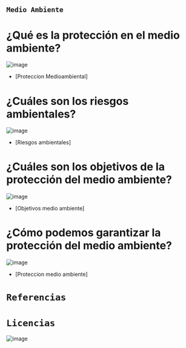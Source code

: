 ## `Medio Ambiente`

# ¿Qué es la protección en el medio ambiente?
![image](https://user-images.githubusercontent.com/114906861/201603401-236b7891-d078-423f-b6a7-15a8047996f3.jpg)
- [Proteccion Medioambiental] 

# ¿Cuáles son los riesgos ambientales?
![image](https://user-images.githubusercontent.com/114906861/201603673-9679fac0-39e1-4f10-bf9a-81f64e048313.jpg)
- [Riesgos ambientales]

# ¿Cuáles son los objetivos de la protección del medio ambiente?
![image](https://user-images.githubusercontent.com/114906861/201603924-360b9997-7936-4169-be5e-06e8c769844e.jpg)
- [Objetivos medio ambiente] 

# ¿Cómo podemos garantizar la protección del medio ambiente?

![image](https://user-images.githubusercontent.com/114906861/201604468-6d9df03a-e2f0-463a-a881-0c50108920bf.png)
- [Proteccion medio ambiente]

# `Referencias`




# `Licencias`
![image](https://user-images.githubusercontent.com/114906861/201602325-53437fa8-61f8-45c2-9c1d-9e4b8c3cc45a.PNG)
